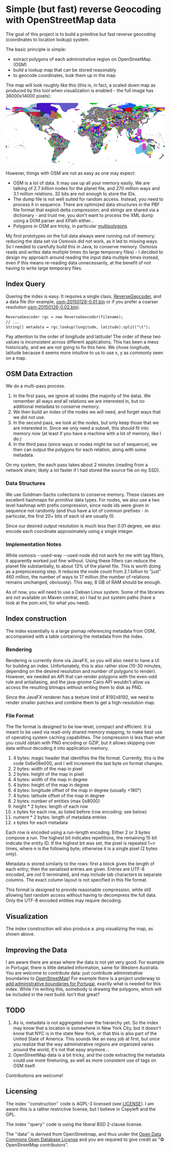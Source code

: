 # Simple (but fast) reverse Geocoding with OpenStreetMap data

The goal of this project is to build a primitive but fast reverse geocoding
(coordinates to location lookup) system.

The basic principle is simple:
- extract polygons of each administrative region on OpenStreetMap (OSM)
- build a lookup map that can be stored reasonably
- to geocode coordinates, look them up in the map

The map will look roughly like this (this is, in fact, a scaled down map as produced by
this tool when visualization is enabled - the full image has 36000x14000 pixels):

![Example visualization](visualization.png)

However, things with OSM are not as easy as one may expect:
- OSM is a *lot* of data. It may use up all your memory easily.
  We are talking of 2.7 *billion* nodes for the planet file,
  and 270 million ways and 3.1 million relations.
  32 bits are not enough to store the IDs.
- The dump file is not well suited for random access. Instead, you
  need to process it in sequence. There are optimized data structures in
  the PBF file format that exploit delta compression; and strings are shared
  via a dictionary - and trust me, you don't want to process the XML dump
  using a DOM parser and XPath either...
- Polygons in OSM are tricky, in particular [multipolygons](http://wiki.openstreetmap.org/wiki/Relation:multipolygon)

My first prototypes on the full data always were running out of memory; reducing
the data set via Osmosis did not work, as it led to missing ways. So I needed
to carefully build this in Java, to conserve memory. Osmosis reads and writes data
multiple times (to large temporary files) - I decided to design my approach around
reading the input data multiple times instead, even if this means re-reading data
unnecessarily, at the benefit of not having to write large temporary files.

## Index Query

Quering the index is easy. It requires a single class,
[ReverseGeocoder](src/main/java/com/kno10/reversegeocode/query/ReverseGeocoder.java),
and a data file (for example, [osm-20150126-0.01.bin](data/osm-20150126-0.01.bin) or
if you prefer a coarser resolution [osm-20150126-0.02.bin](data/osm-20150126-0.02.bin)).

    ReverseGeocoder rgc = new ReverseGeocoder(filename);
    // ...
    String[] metadata = rgc.lookup(longitude, latitude).split("\t");

Pay attention to the order of longitude and latitude! The order of these two values
is inconsistent across different applications. This has been a mess historically,
and we are not going to fix this here. We chose longitude, latitude because it seems
more intuitive to us to use x, y as commonly seen on a map.

## OSM Data Extraction

We do a multi-pass process.

1. In the first pass, we ignore all nodes (the majority of the data).
We remember all ways and all relations we are interested in,
but no additional metadata to conserve memory.
2. We then build an index of the nodes we will need, and forget ways that we did not use.
3. In the second pass, we look at the nodes, but only keep those that we are
interested in. Since we only need a subset, this should fit into memory now
(at least if you have a machine with a lot of memory, like I do.)
4. In the third pass (since ways or nodes might be out of sequence), we
then can output the polygons for each relation, along with some metadata.

On my system, the each pass takes about 2 minutes (reading from a network share;
likely a lot faster if I had stored the source file on my SSD).

### Data Structures

We use Goldman-Sachs collections to conserve memory. These classes are excellent
hashmaps for *primitive* data types. For nodes, we also use a two level hashmap
with prefix compression, since node ids were given in sequence not randomly (and thus
have a lot of common prefixes - in particular, the first 20+ bits of each id are usually 0).

Since our desired output resolution is much less than 0.01 degree, we also encode
each coordinate approximately using a single integer.

### Implementation Notes

While osmosis --used-way --used-node did not work for me with tag filters, it
apparently worked just fine without. Using these filters can reduce the
planet file substantially, to about 13% of the planet file. This is worth
doing as a preprocessing step. It reduces the node count from 2.1 billion to
"just" 460 million, the number of ways to 17 million (the number of relations
remains unchanged, obviously). This way, 8 GB of RAM should be enough.

As of now, you *will* need to use a Debian Linux system.
Some of the libraries are not available on Maven central, so I had to put
system paths (have a look at the pom.xml, for what you need).

## Index construction

The index essentially is a large pixmap referencing metadata from OSM, accompanied
with a table containing the metadata from the index.

### Rendering

Rendering is currently done via JavaFX, so you will also need to have a UI for
building an index. Unfortunately, this is also rather slow (10-30 minutes,
depending on the desired resolution and number of polygons to render). However,
we needed an API that can render polygons with the even-odd rule and antialiasing,
and the java-gnome Cairo API wouldn't allow us access the resulting bitmaps without
writing them to disk as PNG.

Since the JavaFX renderer has a texture limit of 8192x8192, we need to render smaller patches
and combine them to get a high-resolution map.

### File Format

The file format is designed to be low-level, compact and efficient. It is meant to
be used via read-only shared memory mapping, to make best use of operating
system caching capabilities. The compression is less than what you could obtain with
PNG encoding or GZIP, but it allows skipping over data without decoding it into
application memory.

1. 4 bytes: magic header that identifies the file format. Currently,
this is the code 0x6e06e000, and I will increment the last byte on format changes.
2. 2 bytes: width of the map in pixel
3. 2 bytes: height of the map in pixel
4. 4 bytes: width of the map in degree
5. 4 bytes: height of the map in degree
6. 4 bytes: longitude offset of the map in degree (usually +180°)
7. 4 bytes: latitude offset of the map in degree
8. 2 bytes: number of entities (max 0x8000)
9. height * 2 bytes: length of each row
10. x bytes for each row, as listed before (row encoding: see below)
11. nument * 2 bytes: length of metadata entries
12. x bytes for each metadata

Each row is encoded using a run-length encoding. Either 2 or 3 bytes compose a run.
The highest bit indicates repetitions, the remaining 15 bit indicate the entity ID.
If the highest bit was set, the pixel is repeated 1+n times, where n is the following
byte; otherwise it is a single pixel (2 bytes only).

Metadata is stored similarly to the rows: first a block gives the length of each entry;
then the serialized entries are given. Entries are UTF-8 encoded, are *not* 0 terminated,
and may include tab characters to separate columns. The exact column layout is not
specified in this file format.

This format is designed to provide reasonable compression, while still allowing fast
random access without having to decompress the full data. Only the UTF-8 encoded entities
may require decoding.

## Visualization

The index construction will also produce a .png visualizing the map, as shown above.

## Improving the Data

I am aware there are areas where the data is not yet very good. For example in Portugal,
there is little detailed information, same for Western Australia. You are welcome to
contribute data: just contribute administrative boundaries
to [OpenStreetMap](http://www.openstreetmap.org/)!
For example there is a project underway to
[add administrative boundaries for Portugal](http://wiki.openstreetmap.org/wiki/WikiProject_Portugal/Divis%C3%B5es_Administrativas/Lista_de_Divis%C3%B5es_Administrativas),
exactly what is needed for this index. While I'm writing this, somebody is drawing
the polygons, which will be included in the next build. Isn't that great?

## TODO

1. As is, metadata is not aggregated over the hierarchy yet. So the index may know that a location
is somewhere in New York City, but it doesn't know that NYC is in the state New York, or that this
is also part of the United State of America. This sounds like an easy job at first, but once you realize
that the way administrative regions are organized varies around the world, it's not that easy anymore...
2. OpenStreetMap data is a bit tricky, and the code extracting the metadata could use more finetuning,
as well as more consistent use of tags on OSM itself.

Contributions are welcome!

## Licensing

The index ''construction'' code is AGPL-3 licensed (see [LICENSE](LICENSE)).
I am aware this is a rather restrictive license, but I believe in Copyleft and the GPL.

The index ''query'' code is using the liberal BSD 2-clause license.

The ''data'' is derived from OpenStreetmap, and thus under the
[Open Data Commons Open Database License](http://www.openstreetmap.org/copyright)
and you are required to give credit as "© OpenStreetMap contributors".

